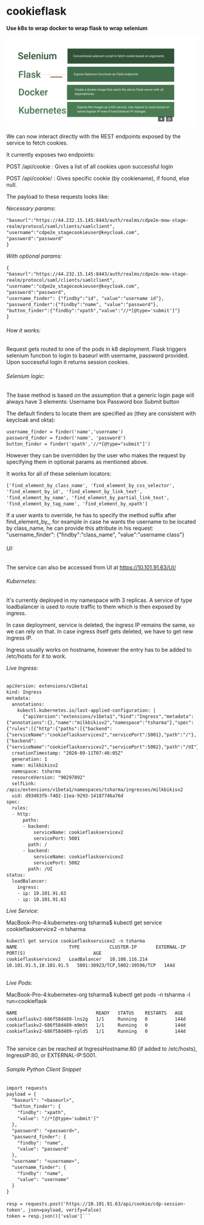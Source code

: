 # cookieflask
**Use k8s to wrap docker to wrap flask to wrap selenium**


![Alt text](images/layers.png?raw=true "Title")


We can now interact directly with the REST endpoints exposed by the service to fetch cookies.

It currently exposes two endpoints:

POST /api/cookie : Gives a list of all cookies upon successful login

POST /api/cookie/<cookiename> : Gives specific cookie (by cookiename), if found, else null.

The payload to these requests looks like:

_Necessary params:_

`````{
"baseurl":"https://44.232.15.145:8443/auth/realms/cdpe2e-mow-stage-realm/protocol/saml/clients/samlclient",
"username":"cdpe2e_stagecookieuser@keycloak.com",
"password":"password"
}
`````

_With optional params:_

```
{
"baseurl":"https://44.232.15.145:8443/auth/realms/cdpe2e-mow-stage-realm/protocol/saml/clients/samlclient",
"username":"cdpe2e_stagecookieuser@keycloak.com",
"password":"password",
"username_finder": {"findby":"id", "value":"username id"},
"password_finder":{"findby":"name", "value":"password"},
"button_finder":{"findby":"xpath","value":"//*[@type='submit']"}
}

```

###### How it works:

Request gets routed to one of the pods in k8 deployment.
Flask triggers selenium function to login to baseurl with username, password provided.
Upon successful login it returns session cookies.



###### Selenium logic:

The base method is based on the assumption that a generic login page will always have 3 elements:
Username box
Password box
Submit button

The default finders to locate them are specified as (they are consistent with keycloak and okta):
```
username_finder = finder('name','username')
password_finder = finder('name', 'password')
button_finder = finder('xpath','//*[@type="submit"]')

```
However they can be overridden by the user who makes the request by specifying them in optional params as mentioned above.

It works for all of these selenium locators:
```
['find_element_by_class_name', 'find_element_by_css_selector', 'find_element_by_id', 'find_element_by_link_text', 'find_element_by_name', 'find_element_by_partial_link_text', 'find_element_by_tag_name', 'find_element_by_xpath']

```
If a user wants to override, he has to specify the method suffix after find_element_by_, for example in case he wants the username to be located by class_name, he can provide this attribute in his request:
"username_finder": {"findby":"class_name", "value":"username class"}


###### UI:

The service can also be accessed from UI at https://10.101.91.63/UI/


###### Kubernetes:

It's currently deployed in my namespace with 3 replicas.
A service of type loadbalancer is used to route traffic to them which is then exposed by ingress.

In case deployment, service is deleted, the ingress IP remains the same, so we can rely on that.
In case ingress itself gets deleted, we have to get new ingress IP.

Ingress usually works on hostname, however the entry has to be added to /etc/hosts for it to work.


_Live Ingress:_

```kubectl get ingress milkbikisv2  -n tsharma -o yaml

apiVersion: extensions/v1beta1
kind: Ingress
metadata:
  annotations:
    kubectl.kubernetes.io/last-applied-configuration: |
      {"apiVersion":"extensions/v1beta1","kind":"Ingress","metadata":{"annotations":{},"name":"milkbikisv2","namespace":"tsharma"},"spec":{"rules":[{"http":{"paths":[{"backend":{"serviceName":"cookieflaskservicev2","servicePort":5001},"path":"/"},{"backend":{"serviceName":"cookieflaskservicev2","servicePort":5002},"path":"/UI"}]}}]}}
  creationTimestamp: "2020-09-11T07:46:05Z"
  generation: 1
  name: milkbikisv2
  namespace: tsharma
  resourceVersion: "90297892"
  selfLink: /apis/extensions/v1beta1/namespaces/tsharma/ingresses/milkbikisv2
  uid: d93483fb-f402-11ea-9293-14187746a76d
spec:
  rules:
  - http:
      paths:
      - backend:
          serviceName: cookieflaskservicev2
          servicePort: 5001
        path: /
      - backend:
          serviceName: cookieflaskservicev2
          servicePort: 5002
        path: /UI
status:
  loadBalancer:
    ingress:
    - ip: 10.101.91.63
    - ip: 10.101.91.63
```

_Live Service:_

MacBook-Pro-4:kubernetes-org tsharma$ kubectl get service cookieflaskservice2 -n tsharma
````
kubectl get service cookieflaskservicev2 -n tsharma
NAME                   TYPE           CLUSTER-IP       EXTERNAL-IP               PORT(S)                         AGE
cookieflaskservicev2   LoadBalancer   10.108.116.214   10.101.91.5,10.101.91.5   5001:30923/TCP,5002:30596/TCP   144d


````
_Live Pods:_

MacBook-Pro-4:kubernetes-org tsharma$ kubectl get pods -n tsharma -l run=cookieflask

```
NAME                             READY   STATUS    RESTARTS   AGE
cookieflaskv2-686f58d489-lns2g   1/1     Running   0          144d
cookieflaskv2-686f58d489-m9m5t   1/1     Running   0          144d
cookieflaskv2-686f58d489-rpld5   1/1     Running   0          144d


```


The service can be reached at IngressHostname:80 (if added to /etc/hosts), IngressIP:80, or EXTERNAL-IP:5001.



###### Sample Python Client Snippet

```
import requests
payload = {
  "baseurl": "<baseurl>",
  "button_finder": {
    "findby": "xpath",
    "value": "//*[@type='submit']"
  },
  "password": "<password>",
  "password_finder": {
    "findby": "name",
    "value": "password"
  },
  "username": "<username>",
  "username_finder": {
    "findby": "name",
    "value": "username"
  }
}

resp = requests.post('https://10.101.91.63/api/cookie/cdp-session-token', json=payload, verify=False)
token = resp.json()['value']```